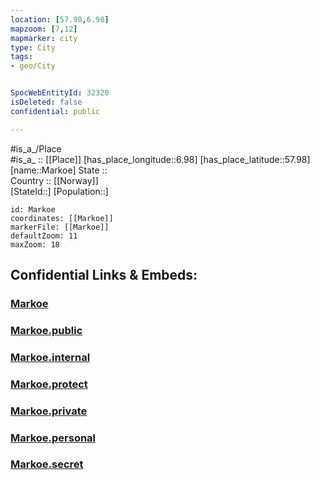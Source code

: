 ```yaml
---
location: [57.98,6.98] 
mapzoom: [7,12] 
mapmarker: city 
type: City
tags:
- geo/City


SpocWebEntityId: 32320
isDeleted: false
confidential: public

---
```

#is_a_/Place  
#is_a_ :: [[Place]] 
[has_place_longitude::6.98] 
[has_place_latitude::57.98] 
[name::Markoe] 
State ::  
Country :: [[Norway]]  
[StateId::] 
[Population::] 



```leaflet
id: Markoe
coordinates: [[Markoe]] 
markerFile: [[Markoe]] 
defaultZoom: 11 
maxZoom: 18
```


## Confidential Links & Embeds: 

### [Markoe](/_Standards/Earth/Continent/Europe/Europe~North/Norway/City/Markoe.md) 

### [Markoe.public](/_public/Earth/Continent/Europe/Europe~North/Norway/City/Markoe.public.md) 

### [Markoe.internal](/_internal/Earth/Continent/Europe/Europe~North/Norway/City/Markoe.internal.md) 

### [Markoe.protect](/_protect/Earth/Continent/Europe/Europe~North/Norway/City/Markoe.protect.md) 

### [Markoe.private](/_private/Earth/Continent/Europe/Europe~North/Norway/City/Markoe.private.md) 

### [Markoe.personal](/_personal/Earth/Continent/Europe/Europe~North/Norway/City/Markoe.personal.md) 

### [Markoe.secret](/_secret/Earth/Continent/Europe/Europe~North/Norway/City/Markoe.secret.md)

